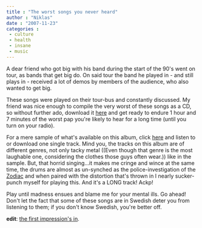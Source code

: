 ```yaml
---
title : "The worst songs you never heard"
author : "Niklas"
date : "2007-11-23"
categories : 
 - culture
 - health
 - insane
 - music
---
```


A dear friend who got big with his band during the start of the 90's went on tour, as bands that get big do. On said tour the band he played in - and still plays in - received a lot of demos by members of the audience, who also wanted to get big.

These songs were played on their tour-bus and constantly discussed. My friend was nice enough to compile the very worst of these songs as a CD, so without further ado, download it [here](http://drop.io/theworstsongs) and get ready to endure 1 hour and 7 minutes of the worst pap you're likely to hear for a long time (until you turn on your radio).

For a mere sample of what's available on this album, click [here](http://drop.io/theworstsongs) and listen to or download one single track. Mind you, the tracks on this album are of different genres, not only tacky metal ((Even though that genre is the most laughable one, considering the clothes those guys often wear.)) like in the sample. But, that horrid singing...it makes me cringe and wince at the same time, the drums are almost as un-synched as the police-investigation of the [Zodiac](http://en.wikipedia.org/wiki/Zodiac_killer) and when paired with the distortion that's thrown in I nearly sucker-punch myself for playing this. And it's a LONG track! Ackp!

Play until madness ensues and blame me for your mental ills. Go ahead! Don't let the fact that some of these songs are in Swedish deter you from listening to them; if you don't know Swedish, you're better off.

**edit**: [the first impression's in](http://tumblr.pivic.com/post/20042473).
